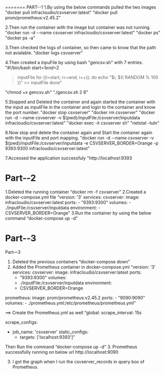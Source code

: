 =======
PART--1
1.By using the below commands pulled the two images
"docker pull infracloudio/csvserver:latest"
"docker pull prom/prometheus:v2.45.2"

2.Then run the container with the image but container was not running.
"docker run -d --name csvserver infracloudio/csvserver:latest"
"docker ps"
"docker ps -a"

3.Then checked the logs of container, so then came to know that the path not avialable.
"docker logs csvserver"

4.Then created a inpuFile by using bash "gencsv.sh" with 7 entries.
"#!/bin/bash
start=$1
end=$2
> inputFile
for ((i=start; i<=end; i++)); do
    echo "$i, $(( RANDOM % 100 ))" >> inputFile
done"

"chmod +x gencsv.sh"
"./gencsv.sh 2 8"

5.Stopped and Deleted the container and again started the container with the input as inputFile in the container and login to the container and know the port number.
"docker stop csvserver"
"docker rm csvserver"
"docker run -d --name csvserver -v $(pwd)/inputFile:/csvserver/inputdata infracloudio/csvserver:latest"
"docker exec -it csvserver sh"
"netstat -tuln"

6.Now stop and delete the container again and Start the container again with the inputFile and port mapping.
"docker run -d --name csvserver -v $(pwd)/inputFile:/csvserver/inputdata -e CSVSERVER_BORDER=Orange -p 9393:9300 infracloudio/csvserver:latest"

7.Accessed the application successfuly
"http://localhost:9393

Part--2
=======
1.Deleted the running container
“docker rm -f csvserver”
2.Created a docker-compose.yml file 
“version: '3'
services:
  csvserver:
    image: infracloudio/csvserver:latest
    ports:
      - "9393:9300"
    volumes:
      - ./inputFile:/csvserver/inputdata
    environment:
      - CSVSERVER_BORDER=Orange"
3.Run the container by using the below command
 “docker-compose up -d”

 Part--3
 =======
 Part—3
1.	Deleted the previous containers
“docker-compose down”
2.	Added the Prometheus container in docker-compose.yml
“version: '3'
services:
  csvserver:
    image: infracloudio/csvserver:latest
    ports:
      - "9393:9300"
    volumes:
      - ./inputFile:/csvserver/inputdata
    environment:
      - CSVSERVER_BORDER=Orange

  prometheus:
    image: prom/prometheus:v2.45.2
    ports:
      - "9090:9090"
    volumes:
      - ./prometheus.yml:/etc/prometheus/prometheus.yml”

==> Create the Prometheus.yml as well
“global:
  scrape_interval: 15s

scrape_configs:
  - job_name: 'csvserver'
    static_configs:
      - targets: ['localhost:9393']”

Then
Run the command
 “docker-compose up -d”
3.  Prometheus successfully running on below url
http://localhost:9090
 
3.	I got the graph when I run the csvserver_records  in query box of Prometheus.
